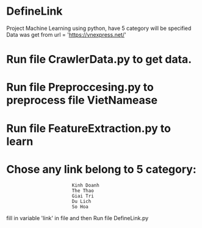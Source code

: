 # DefineLink
Project Machine Learning using python, have 5 category will be specified
Data was get from url = 'https://vnexpress.net/'
# Run file CrawlerData.py to get data.
# Run file Preproccesing.py to preprocess file VietNamease
# Run file FeatureExtraction.py to learn 
# Chose any link belong to 5 category: 
                            Kinh Doanh
                            The Thao
                            Giai Tri
                            Du Lich
                            So Hoa
fill in variable 'link' in file and then Run file DefineLink.py 
